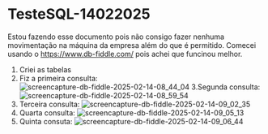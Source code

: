 # TesteSQL-14022025
Estou fazendo esse documento pois não consigo fazer nenhuma movimentação na máquina da empresa além do que é permitido.
Comecei usando o https://www.db-fiddle.com/ pois achei que funcinou melhor.
1. Criei as tabelas
2. Fiz a primeira consulta:
  ![screencapture-db-fiddle-2025-02-14-08_44_04](https://github.com/user-attachments/assets/4d1b08df-9b9c-4ad2-bdc9-dc973b66c2e4)
3.Segunda consulta:
  ![screencapture-db-fiddle-2025-02-14-08_59_54](https://github.com/user-attachments/assets/fc618d3f-2efe-4f7b-b6f4-8660e22d29f8)
4. Terceira consulta:
   ![screencapture-db-fiddle-2025-02-14-09_02_35](https://github.com/user-attachments/assets/4efc986c-aec1-4fce-8342-3394d52d9768)
5. Quarta consulta:
   ![screencapture-db-fiddle-2025-02-14-09_05_13](https://github.com/user-attachments/assets/ea406926-011a-49d9-aaa9-c03b17b6117b)
6. Quinta consuta:
![screencapture-db-fiddle-2025-02-14-09_06_44](https://github.com/user-attachments/assets/1adbfd7f-9d79-456b-b8f0-471708d619f0)

